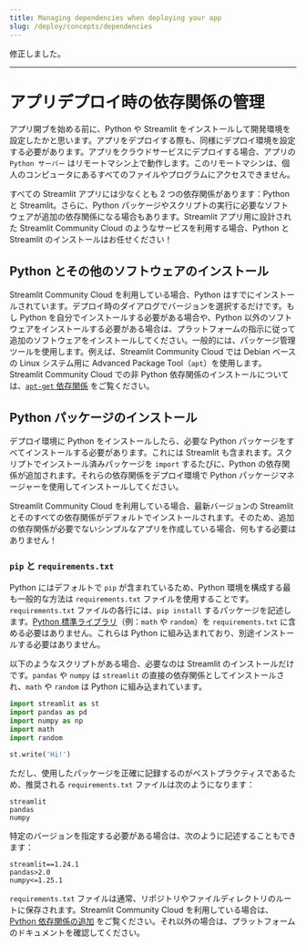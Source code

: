 ```yaml
---
title: Managing dependencies when deploying your app
slug: /deploy/concepts/dependencies
---
```


修正しました。

---

# アプリデプロイ時の依存関係の管理

アプリ開ブを始める前に、Python や Streamlit をインストールして開発環境を設定したかと思います。アプリをデプロイする際も、同様にデプロイ環境を設定する必要があります。アプリをクラウドサービスにデプロイする場合、アプリの `Python サーバー` はリモートマシン上で動作します。このリモートマシンは、個人のコンピュータにあるすべてのファイルやプログラムにアクセスできません。

すべての Streamlit アプリには少なくとも 2 つの依存関係があります：Python と Streamlit。さらに、Python パッケージやスクリプトの実行に必要なソフトウェアが追加の依存関係になる場合もあります。Streamlit アプリ用に設計された Streamlit Community Cloud のようなサービスを利用する場合、Python と Streamlit のインストールはお任せください！

## Python とその他のソフトウェアのインストール

Streamlit Community Cloud を利用している場合、Python はすでにインストールされています。デプロイ時のダイアログでバージョンを選択するだけです。もし Python を自分でインストールする必要がある場合や、Python 以外のソフトウェアをインストールする必要がある場合は、プラットフォームの指示に従って追加のソフトウェアをインストールしてください。一般的には、パッケージ管理ツールを使用します。例えば、Streamlit Community Cloud では Debian ベースの Linux システム用に Advanced Package Tool（`apt`）を使用します。Streamlit Community Cloud での非 Python 依存関係のインストールについては、[`apt-get` 依存関係](/deploy/streamlit-community-cloud/deploy-your-app/app-dependencies#apt-get-dependencies) をご覧ください。

## Python パッケージのインストール

デプロイ環境に Python をインストールしたら、必要な Python パッケージをすべてインストールする必要があります。これには Streamlit も含まれます。スクリプトでインストール済みパッケージを `import` するたびに、Python の依存関係が追加されます。それらの依存関係をデプロイ環境で Python パッケージマネージャーを使用してインストールしてください。

Streamlit Community Cloud を利用している場合、最新バージョンの Streamlit とそのすべての依存関係がデフォルトでインストールされます。そのため、追加の依存関係が必要でないシンプルなアプリを作成している場合、何もする必要はありません！

### `pip` と `requirements.txt`

Python にはデフォルトで `pip` が含まれているため、Python 環境を構成する最も一般的な方法は `requirements.txt` ファイルを使用することです。`requirements.txt` ファイルの各行には、`pip install` するパッケージを記述します。<a href="https://docs.python.org/3/py-modindex.html" target="_blank">Python 標準ライブラリ</a>（例：`math` や `random`）を `requirements.txt` に含める必要はありません。これらは Python に組み込まれており、別途インストールする必要はありません。

以下のようなスクリプトがある場合、必要なのは Streamlit のインストールだけです。`pandas` や `numpy` は `streamlit` の直接の依存関係としてインストールされ、`math` や `random` は Python に組み込まれています。

```python
import streamlit as st
import pandas as pd
import numpy as np
import math
import random

st.write('Hi!')
```

ただし、使用したパッケージを正確に記録するのがベストプラクティスであるため、推奨される `requirements.txt` ファイルは次のようになります：

```none
streamlit
pandas
numpy
```

特定のバージョンを指定する必要がある場合は、次のように記述することもできます：

```none
streamlit==1.24.1
pandas>2.0
numpy<=1.25.1
```

`requirements.txt` ファイルは通常、リポジトリやファイルディレクトリのルートに保存されます。Streamlit Community Cloud を利用している場合は、[Python 依存関係の追加](/deploy/streamlit-community-cloud/deploy-your-app/app-dependencies#add-python-dependencies) をご覧ください。それ以外の場合は、プラットフォームのドキュメントを確認してください。
